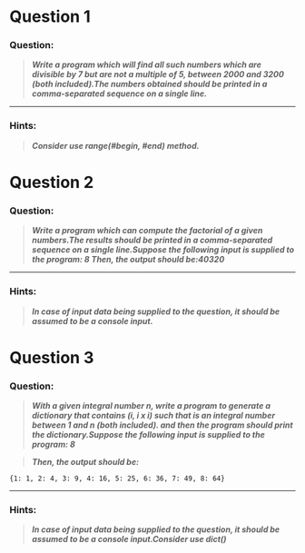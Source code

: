 # Question 1

### **Question:**

> **_Write a program which will find all such numbers which are divisible by 7 but are not a multiple of 5,
> between 2000 and 3200 (both included).The numbers obtained should be printed in a comma-separated sequence on a single line._**

---

### Hints:

> **_Consider use range(#begin, #end) method._**


# Question 2

### **Question:**

> **_Write a program which can compute the factorial of a given numbers.The results should be printed in a comma-separated sequence on a single line.Suppose the following input is supplied to the program: 8
> Then, the output should be:40320_**

---

### Hints:

> **_In case of input data being supplied to the question, it should be assumed to be a console input._**

# Question 3

### **Question:**

> **_With a given integral number n, write a program to generate a dictionary that contains (i, i x i) such that is an integral number between 1 and n (both included). and then the program should print the dictionary.Suppose the following input is supplied to the program: 8_**

> **_Then, the output should be:_**

```
{1: 1, 2: 4, 3: 9, 4: 16, 5: 25, 6: 36, 7: 49, 8: 64}
```

---

### Hints:

> **_In case of input data being supplied to the question, it should be assumed to be a console input.Consider use dict()_**
